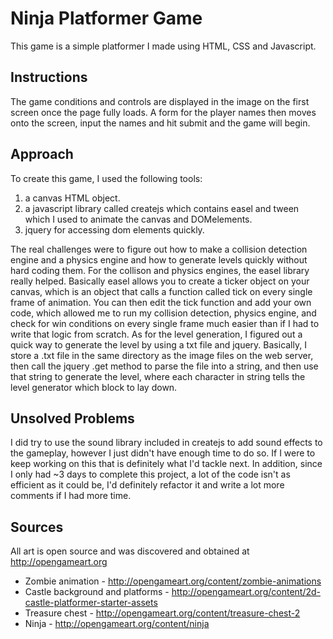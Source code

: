 # Ninja Platformer Game

This game is a simple platformer I made using HTML, CSS and Javascript.  

## Instructions
The game conditions and controls are displayed in the image on the first screen once the page fully loads.  A form for the player names then moves onto the screen, input the names and hit submit and the game will begin.

## Approach
To create this game, I used the following tools:

1. a canvas HTML object.
2. a javascript library called createjs which contains easel and tween which I used to animate the canvas and DOMelements.
3. jquery for accessing dom elements quickly.

The real challenges were to figure out how to make a collision detection engine and a physics engine and how to generate levels quickly without hard coding them.  For the collison and physics engines, the easel library really helped.  Basically easel allows you to create a ticker object on your canvas, which is an object that calls a function called tick on every single frame of animation.  You can then edit the tick function and add your own code, which allowed me to run my collision detection, physics engine, and check for win conditions on every single frame much easier than if I had to write that logic from scratch.  As for the level generation, I figured out a quick way to generate the level by using a txt file and jquery.  Basically, I store a .txt file in the same directory as the image files on the web server, then call the jquery .get method to parse the file into a string, and then use that string to generate the level, where each character in string tells the level generator which block to lay down.


## Unsolved Problems

I did try to use the sound library included in createjs to add sound effects to the gameplay, however I just didn't have enough time to do so.  If I were to keep working on this that is definitely what I'd tackle next. In addition, since I only had ~3 days to complete this project, a lot of the code isn't as efficient as it could be, I'd definitely refactor it and write a lot more comments if I had more time.

## Sources
All art is open source and was discovered and obtained at http://opengameart.org
* Zombie animation - http://opengameart.org/content/zombie-animations
* Castle background and platforms - http://opengameart.org/content/2d-castle-platformer-starter-assets
* Treasure chest - http://opengameart.org/content/treasure-chest-2
* Ninja - http://opengameart.org/content/ninja
